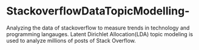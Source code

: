 # StackoverflowDataTopicModelling-
Analyzing the data of stackoverflow to measure trends in technology and programming langauges.
Latent Dirichlet Allocation(LDA) topic modeling is used to analyze millions of posts of Stack Overflow.
